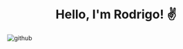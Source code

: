 <h1 align="center">Hello, I'm Rodrigo! ✌️</h1>


![[github](https://github.com/rodri-gomes)](https://img.shields.io/badge/GitHub-000000?style=for-the-badge&logo=GitHub&logoColor=white)
